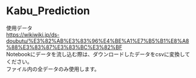 # Kabu_Prediction

使用データ<br>
https://wikiwiki.jp/ds-doubutu/%E3%82%AB%E3%83%96%E4%BE%A1%E7%B5%B1%E8%A8%88%E3%83%87%E3%83%BC%E3%82%BF <br>
Notebookにデータを流し込む際は、ダウンロードしたデータをcsvに変換してください。<br>
ファイル内の全データのみ使用します。
